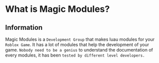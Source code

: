 # What is Magic Modules?

## Information

Magic Modules is a `Development Group` that makes luau modules for your `Roblox Game`. It has a lot of modules that help the development of your game. `Nobody need to be a genius` to understand the documentation of every modules, it has been `tested by different level developers.`

